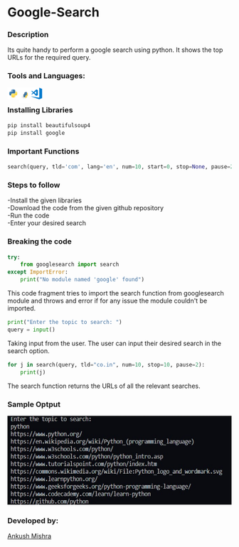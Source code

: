 # Google-Search<br>
### Description
Its quite handy to perform a google search using python. It shows the top URLs for the required query.

### Tools and Languages:
<img align="left" alt="Python" width="26px" src="/python.png" />
<img align="left" alt="pip" width="26px" height="34px" src="/pip.png" />
<img align="left" alt="VS Code" width="26px" src="/visual-studio-code.png" />
<br>

### Installing Libraries
```cmd
pip install beautifulsoup4
pip install google
```

### Important Functions
```python
search(query, tld='com', lang='en', num=10, start=0, stop=None, pause=2.0)
```

### Steps to follow
-Install the given libraries<br>
-Download the code from the given github repository<br>
-Run the code<br>
-Enter your desired search<br>

### Breaking the code
```python
try: 
    from googlesearch import search 
except ImportError:  
    print("No module named 'google' found") 
```

This code fragment tries to import the search function from googlesearch module and throws and error if for any issue the module couldn't be imported.

```python
print("Enter the topic to search: ")
query = input()
```

Taking input from the user. The user can input their desired search in the search option.

```python
for j in search(query, tld="co.in", num=10, stop=10, pause=2): 
    print(j) 
```

The search function returns the URLs of all the relevant searches.

### Sample Optput
<img src="googleSearch.png" height="200px" weidht="200px">

### Developed by:
<a href="https://github.com/ankush0939">Ankush Mishra</a>

